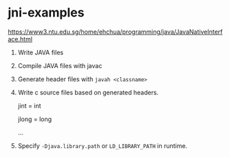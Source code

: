 # jni-examples

https://www3.ntu.edu.sg/home/ehchua/programming/java/JavaNativeInterface.html

1. Write JAVA files

2. Compile JAVA files with javac

3. Generate header files with `javah <classname>`

4. Write c source files based on generated headers.

    jint  = int
    
    jlong = long
    
    ...

5. Specify `-Djava.library.path` or `LD_LIBRARY_PATH` in runtime.

